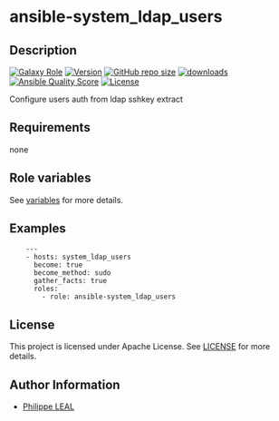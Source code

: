 # ansible-system_ldap_users

## Description

[![Galaxy Role](https://img.shields.io/badge/galaxy-system_ldap_users-purple?style=flat)](https://galaxy.ansible.com/lotusnoir/system_ldap_users)
[![Version](https://img.shields.io/github/release/lotusnoir/ansible-system_ldap_users.svg)](https://github.com/lotusnoir/ansible-system_ldap_users/releases/latest)
[![GitHub repo size](https://img.shields.io/github/repo-size/lotusnoir/ansible-system_ldap_users?color=orange&style=flat)](https://galaxy.ansible.com/lotusnoir/system_ldap_users)
[![downloads](https://img.shields.io/ansible/role/d/56929)](https://galaxy.ansible.com/lotusnoir/system_ldap_users)
[![Ansible Quality Score](https://img.shields.io/ansible/quality/56929)](https://galaxy.ansible.com/lotusnoir/system_ldap_users)
[![License](https://img.shields.io/badge/license-Apache--2.0-brightgreen?style=flat)](https://opensource.org/licenses/Apache-2.0)

Configure users auth from ldap sshkey extract

## Requirements

none

## Role variables

See [variables](/defaults/main.yml) for more details.

## Examples

        ---
        - hosts: system_ldap_users
          become: true
          become_method: sudo
          gather_facts: true
          roles:
            - role: ansible-system_ldap_users


## License

This project is licensed under Apache License. See [LICENSE](/LICENSE) for more details.

## Author Information

- [Philippe LEAL](https://github.com/lotusnoir)

